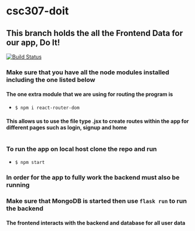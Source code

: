 # csc307-doit
## This branch holds the all the Frontend Data for our app, Do It!

[![Build Status](https://travis-ci.com/jarmeister99/csc307-doit.svg?branch=frontend)](https://travis-ci.com/jarmeister99/csc307-doit)
### Make sure that you have all the node modules installed including the one listed below

#### The one extra module that we are using for routing the program is
* ```$ npm i react-router-dom ```
#### This allows us to use the file type .jsx to create routes within the app for different pages such as login, signup and home
#

### To run the app on local host clone the repo and run
* ```$ npm start```

### In order for the app to fully work the backend must also be running
### Make sure that MongoDB is started then use ```flask run``` to run the backend
#### The frontend interacts with the backend and database for all user data

### 